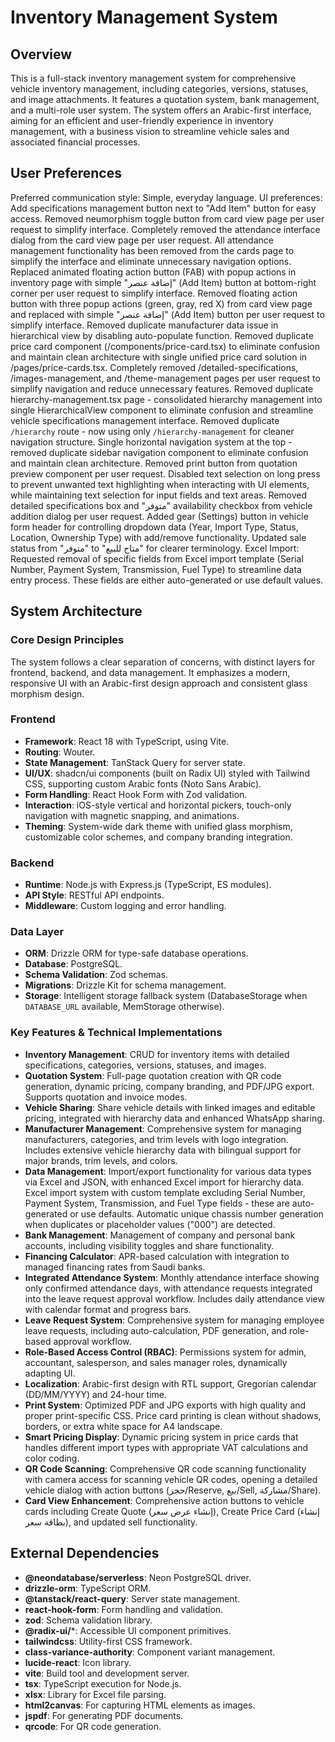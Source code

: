 # Inventory Management System

## Overview
This is a full-stack inventory management system for comprehensive vehicle inventory management, including categories, versions, statuses, and image attachments. It features a quotation system, bank management, and a multi-role user system. The system offers an Arabic-first interface, aiming for an efficient and user-friendly experience in inventory management, with a business vision to streamline vehicle sales and associated financial processes.

## User Preferences
Preferred communication style: Simple, everyday language.
UI preferences: Add specifications management button next to "Add Item" button for easy access.
Removed neumorphism toggle button from card view page per user request to simplify interface.
Completely removed the attendance interface dialog from the card view page per user request. All attendance management functionality has been removed from the cards page to simplify the interface and eliminate unnecessary navigation options.
Replaced animated floating action button (FAB) with popup actions in inventory page with simple "إضافة عنصر" (Add Item) button at bottom-right corner per user request to simplify interface.
Removed floating action button with three popup actions (green, gray, red X) from card view page and replaced with simple "إضافة عنصر" (Add Item) button per user request to simplify interface.
Removed duplicate manufacturer data issue in hierarchical view by disabling auto-populate function.
Removed duplicate price card component (/components/price-card.tsx) to eliminate confusion and maintain clean architecture with single unified price card solution in /pages/price-cards.tsx. Completely removed /detailed-specifications, /images-management, and /theme-management pages per user request to simplify navigation and reduce unnecessary features. Removed duplicate hierarchy-management.tsx page - consolidated hierarchy management into single HierarchicalView component to eliminate confusion and streamline vehicle specifications management interface. Removed duplicate `/hierarchy` route - now using only `/hierarchy-management` for cleaner navigation structure.
Single horizontal navigation system at the top - removed duplicate sidebar navigation component to eliminate confusion and maintain clean architecture.
Removed print button from quotation preview component per user request.
Disabled text selection on long press to prevent unwanted text highlighting when interacting with UI elements, while maintaining text selection for input fields and text areas.
Removed detailed specifications box and "متوفر" availability checkbox from vehicle addition dialog per user request.
Added gear (Settings) button in vehicle form header for controlling dropdown data (Year, Import Type, Status, Location, Ownership Type) with add/remove functionality.
Updated sale status from "متوفر" to "متاح للبيع" for clearer terminology.
Excel Import: Requested removal of specific fields from Excel import template (Serial Number, Payment System, Transmission, Fuel Type) to streamline data entry process. These fields are either auto-generated or use default values.

## System Architecture

### Core Design Principles
The system follows a clear separation of concerns, with distinct layers for frontend, backend, and data management. It emphasizes a modern, responsive UI with an Arabic-first design approach and consistent glass morphism design.

### Frontend
- **Framework**: React 18 with TypeScript, using Vite.
- **Routing**: Wouter.
- **State Management**: TanStack Query for server state.
- **UI/UX**: shadcn/ui components (built on Radix UI) styled with Tailwind CSS, supporting custom Arabic fonts (Noto Sans Arabic).
- **Form Handling**: React Hook Form with Zod validation.
- **Interaction**: iOS-style vertical and horizontal pickers, touch-only navigation with magnetic snapping, and animations.
- **Theming**: System-wide dark theme with unified glass morphism, customizable color schemes, and company branding integration.

### Backend
- **Runtime**: Node.js with Express.js (TypeScript, ES modules).
- **API Style**: RESTful API endpoints.
- **Middleware**: Custom logging and error handling.

### Data Layer
- **ORM**: Drizzle ORM for type-safe database operations.
- **Database**: PostgreSQL.
- **Schema Validation**: Zod schemas.
- **Migrations**: Drizzle Kit for schema management.
- **Storage**: Intelligent storage fallback system (DatabaseStorage when `DATABASE_URL` available, MemStorage otherwise).

### Key Features & Technical Implementations
- **Inventory Management**: CRUD for inventory items with detailed specifications, categories, versions, statuses, and images.
- **Quotation System**: Full-page quotation creation with QR code generation, dynamic pricing, company branding, and PDF/JPG export. Supports quotation and invoice modes.
- **Vehicle Sharing**: Share vehicle details with linked images and editable pricing, integrated with hierarchy data and enhanced WhatsApp sharing.
- **Manufacturer Management**: Comprehensive system for managing manufacturers, categories, and trim levels with logo integration. Includes extensive vehicle hierarchy data with bilingual support for major brands, trim levels, and colors.
- **Data Management**: Import/export functionality for various data types via Excel and JSON, with enhanced Excel import for hierarchy data. Excel import system with custom template excluding Serial Number, Payment System, Transmission, and Fuel Type fields - these are auto-generated or use defaults. Automatic unique chassis number generation when duplicates or placeholder values ("000") are detected.
- **Bank Management**: Management of company and personal bank accounts, including visibility toggles and share functionality.
- **Financing Calculator**: APR-based calculation with integration to managed financing rates from Saudi banks.
- **Integrated Attendance System**: Monthly attendance interface showing only confirmed attendance days, with attendance requests integrated into the leave request approval workflow. Includes daily attendance view with calendar format and progress bars.
- **Leave Request System**: Comprehensive system for managing employee leave requests, including auto-calculation, PDF generation, and role-based approval workflow.
- **Role-Based Access Control (RBAC)**: Permissions system for admin, accountant, salesperson, and sales manager roles, dynamically adapting UI.
- **Localization**: Arabic-first design with RTL support, Gregorian calendar (DD/MM/YYYY) and 24-hour time.
- **Print System**: Optimized PDF and JPG exports with high quality and proper print-specific CSS. Price card printing is clean without shadows, borders, or extra white space for A4 landscape.
- **Smart Pricing Display**: Dynamic pricing system in price cards that handles different import types with appropriate VAT calculations and color coding.
- **QR Code Scanning**: Comprehensive QR code scanning functionality with camera access for scanning vehicle QR codes, opening a detailed vehicle dialog with action buttons (حجز/Reserve, بيع/Sell, مشاركة/Share).
- **Card View Enhancement**: Comprehensive action buttons to vehicle cards including Create Quote (إنشاء عرض سعر), Create Price Card (إنشاء بطاقة سعر), and updated sell functionality.

## External Dependencies
- **@neondatabase/serverless**: Neon PostgreSQL driver.
- **drizzle-orm**: TypeScript ORM.
- **@tanstack/react-query**: Server state management.
- **react-hook-form**: Form handling and validation.
- **zod**: Schema validation library.
- **@radix-ui/***: Accessible UI component primitives.
- **tailwindcss**: Utility-first CSS framework.
- **class-variance-authority**: Component variant management.
- **lucide-react**: Icon library.
- **vite**: Build tool and development server.
- **tsx**: TypeScript execution for Node.js.
- **xlsx**: Library for Excel file parsing.
- **html2canvas**: For capturing HTML elements as images.
- **jspdf**: For generating PDF documents.
- **qrcode**: For QR code generation.